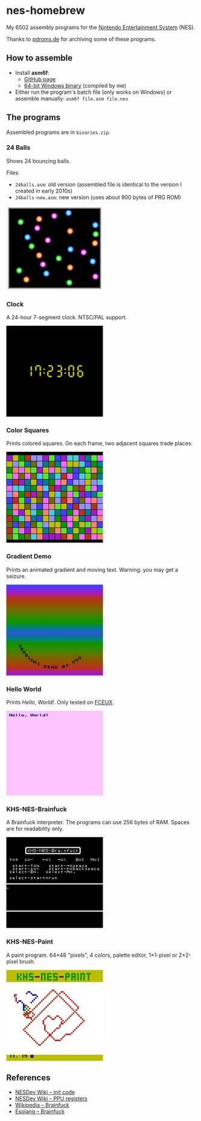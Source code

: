 # nes-homebrew

My 6502 assembly programs for the [Nintendo Entertainment System](http://en.wikipedia.org/wiki/Nintendo_Entertainment_System) (NES).

Thanks to [pdroms.de](https://pdroms.de) for archiving some of these programs.

## How to assemble
* Install **asm6f**:
  * [GitHub page](https://github.com/freem/asm6f)
  * [64-bit Windows binary](http://qallee.net/misc/asm6f-win64.zip) (compiled by me)
* Either run the program's batch file (only works on Windows) or assemble manually: `asm6f file.asm file.nes`

## The programs
Assembled programs are in `binaries.zip`.

### 24 Balls
Shows 24 bouncing balls.

Files:
* `24balls.asm`: old version (assembled file is identical to the version I created in early 2010s)
* `24balls-new.asm`: new version (uses about 900 bytes of PRG ROM)

![24balls.asm](24balls.png)

### Clock
A 24-hour 7-segment clock. NTSC/PAL support.

![clock.asm](clock.png)

### Color Squares
Prints colored squares. On each frame, two adjacent squares trade places.

![colorsquares.asm](colorsquares.png)

### Gradient Demo
Prints an animated gradient and moving text. Warning: you may get a seizure.

![gradient.asm](gradient.png)

### Hello World
Prints *Hello, World!*. Only tested on [FCEUX](http://www.fceux.com).

![hello.asm](hello.png)

### KHS-NES-Brainfuck
A Brainfuck interpreter. The programs can use 256 bytes of RAM. Spaces are for readability only.

![brainfuck.asm](brainfuck.png)

### KHS-NES-Paint
A paint program. 64&times;48 "pixels", 4 colors, palette editor, 1&times;1-pixel or 2&times;2-pixel brush.

![paint.asm](paint.png)

## References
* [NESDev Wiki &ndash; init code](http://wiki.nesdev.com/w/index.php/Init_code)
* [NESDev Wiki &ndash; PPU registers](http://wiki.nesdev.com/w/index.php/PPU_registers)
* [Wikipedia &ndash; Brainfuck](https://en.wikipedia.org/wiki/Brainfuck)
* [Esolang &ndash; Brainfuck](https://esolangs.org/wiki/Brainfuck)
